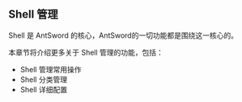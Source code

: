 Shell 管理
---

Shell 是 AntSword 的核心，AntSword的一切功能都是围绕这一核心的。

本章节将介绍更多关于 Shell 管理的功能，包括：

* Shell 管理常用操作
* Shell 分类管理
* Shell 详细配置
